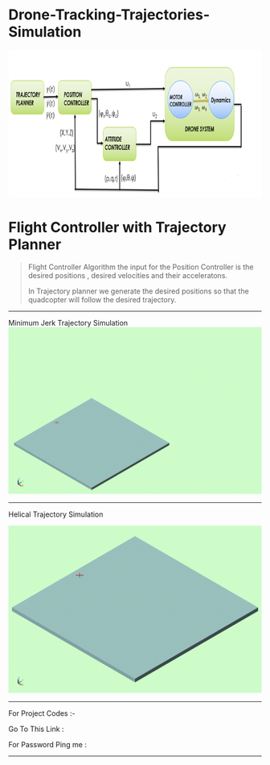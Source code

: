 # Drone-Tracking-Trajectories-Simulation




![alt text](https://github.com/pranavpeddi1/Drone-Tracking-Trajectories-Simulation/blob/main/Traectory%20Flight%20Controller.png)
# Flight Controller with Trajectory Planner

>Flight Controller Algorithm the input for the Position Controller is the desired positions , desired velocities and their acceleratons.
>
>In Trajectory planner we generate the desired positions so that the quadcopter will follow the desired trajectory.



*****************************************************************
Minimum Jerk Trajectory Simulation
![alt text](https://github.com/pranavpeddi1/Drone-Tracking-Trajectories-Simulation/blob/main/Trajectory1_Simulink.gif)

**************************************************************************************
Helical Trajectory Simulation

![alt text](https://github.com/pranavpeddi1/Drone-Tracking-Trajectories-Simulation/blob/main/Trajectory2_Simulink.gif)

*****************************************************************

For Project Codes :- 

Go To This Link :

For Password Ping me :
*****************************************
